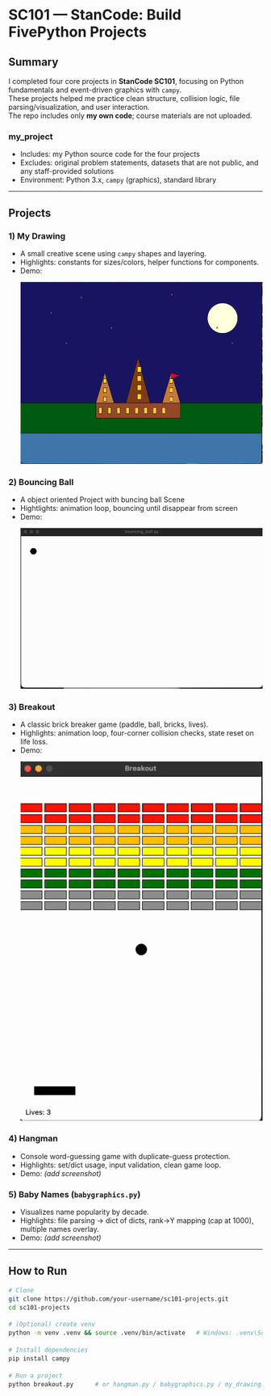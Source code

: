 # SC101 — StanCode: Build FivePython Projects
## Summary
I completed four core projects in **StanCode SC101**, focusing on Python fundamentals and event-driven graphics with `campy`.  
These projects helped me practice clean structure, collision logic, file parsing/visualization, and user interaction.  
The repo includes only **my own code**; course materials are not uploaded.

### my_project
- Includes: my Python source code for the four projects
- Excludes: original problem statements, datasets that are not public, and any staff-provided solutions
- Environment: Python 3.x, `campy` (graphics), standard library

---
## Projects
### 1) My Drawing
- A small creative scene using `campy` shapes and layering.
- Highlights: constants for sizes/colors, helper functions for components.
- Demo: <p align="left">
  <img src="https://github.com/YiChiTseng/SC101/blob/main/My_drawing.png" width="500" alt="Breakout Demo">
</p>

### 2) Bouncing Ball 
- A object oriented Project with buncing ball Scene
- Hightlights: animation loop, bouncing until disappear from screen
- Demo: <p align="left">
  <img src="https://github.com/YiChiTseng/SC101/blob/main/bouncing%20ball.gif" width="500" alt="Breakout Demo">
</p>
  
### 3) Breakout
- A classic brick breaker game (paddle, ball, bricks, lives).
- Highlights: animation loop, four-corner collision checks, state reset on life loss.
- Demo: <p align="left">
  <img src="https://github.com/YiChiTseng/SC101/blob/main/break%20out.gif" width="500" alt="Breakout Demo">
</p>

### 4) Hangman
- Console word-guessing game with duplicate-guess protection.
- Highlights: set/dict usage, input validation, clean game loop.
- Demo: *(add screenshot)*

### 5) Baby Names (`babygraphics.py`)
- Visualizes name popularity by decade.
- Highlights: file parsing → dict of dicts, rank→Y mapping (cap at 1000), multiple names overlay.
- Demo: *(add screenshot)*



---

## How to Run
```bash
# Clone
git clone https://github.com/your-username/sc101-projects.git
cd sc101-projects

# (Optional) create venv
python -m venv .venv && source .venv/bin/activate   # Windows: .venv\Scripts\activate

# Install dependencies
pip install campy

# Run a project
python breakout.py      # or hangman.py / babygraphics.py / my_drawing.py
